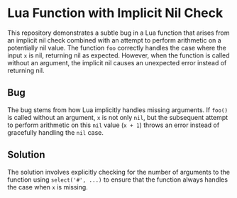 # Lua Function with Implicit Nil Check

This repository demonstrates a subtle bug in a Lua function that arises from an implicit nil check combined with an attempt to perform arithmetic on a potentially nil value. The function `foo` correctly handles the case where the input `x` is nil, returning nil as expected. However, when the function is called without an argument, the implicit nil causes an unexpected error instead of returning nil. 

## Bug
The bug stems from how Lua implicitly handles missing arguments. If `foo()` is called without an argument, `x` is not only `nil`, but the subsequent attempt to perform arithmetic on this `nil` value (`x + 1`) throws an error instead of gracefully handling the `nil` case.

## Solution
The solution involves explicitly checking for the number of arguments to the function using `select('#', ...)` to ensure that the function always handles the case when `x` is missing.